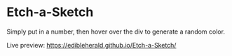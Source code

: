 # Etch-a-Sketch

Simply put in a number, then hover over the div to generate a random color. 

Live preview: https://edibleherald.github.io/Etch-a-Sketch/
